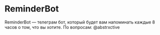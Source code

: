 # ReminderBot
ReminderBot — телеграм бот, который будет вам напоминать каждые 8 часов о том, что вы хотите. 
По вопросам: @abstrxctive
